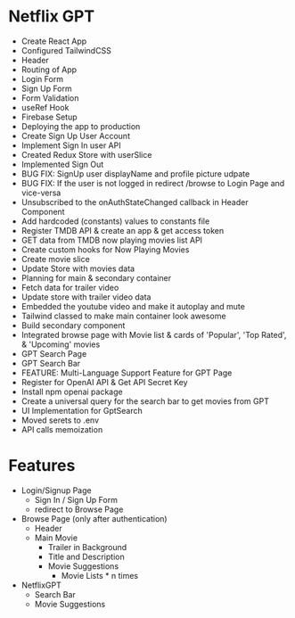 # Netflix GPT
- Create React App
- Configured TailwindCSS
- Header
- Routing of App
- Login Form
- Sign Up Form
- Form Validation
- useRef Hook
- Firebase Setup
- Deploying the app to production
- Create Sign Up User Account
- Implement Sign In user API
- Created Redux Store with userSlice
- Implemented Sign Out
- BUG FIX: SignUp user displayName and profile picture udpate
- BUG FIX: If the user is not logged in redirect /browse to Login Page and vice-versa
- Unsubscribed to the onAuthStateChanged callback in Header Component
- Add hardcoded (constants) values to constants file
- Register TMDB API & create an app & get access token
- GET data from TMDB now playing movies list API
- Create custom hooks for Now Playing Movies
- Create movie slice 
- Update Store with movies data
- Planning for main & secondary container
- Fetch data for trailer video
- Update store with trailer video data
- Embedded the youtube video and make it autoplay and mute
- Tailwind classed to make main container look awesome
- Build secondary component
- Integrated browse page with Movie list & cards of 'Popular', 'Top Rated', & 'Upcoming' movies
- GPT Search Page
- GPT Search Bar
- FEATURE: Multi-Language Support Feature for GPT Page
- Register for OpenAI API & Get API Secret Key
- Install npm openai package
- Create a universal query for the search bar to get movies from GPT
- UI Implementation for GptSearch
- Moved serets to .env
- API calls memoization 

# Features
- Login/Signup Page
  - Sign In / Sign Up Form
  - redirect to Browse Page
- Browse Page (only after authentication)
  - Header
  - Main Movie
    - Trailer in Background
    - Title and Description
    - Movie Suggestions
      - Movie Lists * n times
- NetflixGPT
  - Search Bar
  - Movie Suggestions